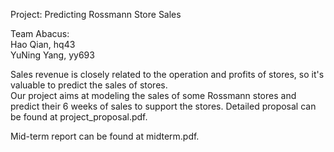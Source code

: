 Project: Predicting Rossmann Store Sales  

Team Abacus:  
Hao Qian, hq43  
YuNing Yang, yy693

Sales revenue is closely related to the operation and profits of stores, so it's valuable to predict the sales of stores.  
Our project aims at modeling the sales of some Rossmann stores and predict their 6 weeks of sales to support the stores. Detailed proposal can be found at project_proposal.pdf.

Mid-term report can be found at midterm.pdf.
